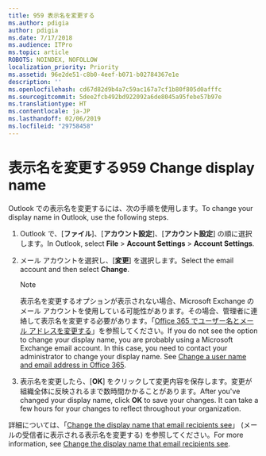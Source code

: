 ```yaml
---
title: 959 表示名を変更する
ms.author: pdigia
author: pdigia
ms.date: 7/17/2018
ms.audience: ITPro
ms.topic: article
ROBOTS: NOINDEX, NOFOLLOW
localization_priority: Priority
ms.assetid: 96e2de51-c8b0-4eef-b071-b02784367e1e
description: ''
ms.openlocfilehash: cd67d82d9b4a7c59ac167a7cf1b80f805d0afffc
ms.sourcegitcommit: 5dee2fcb492bd922092a6de8045a95febe57b97e
ms.translationtype: HT
ms.contentlocale: ja-JP
ms.lasthandoff: 02/06/2019
ms.locfileid: "29758458"
---
```

# <a name="change-your-display-name"></a><span data-ttu-id="da568-102">表示名を変更する</span><span class="sxs-lookup"><span data-stu-id="da568-102">959 Change display name</span></span>
  
<span data-ttu-id="da568-103">Outlook での表示名を変更するには、次の手順を使用します。</span><span class="sxs-lookup"><span data-stu-id="da568-103">To change your display name in Outlook, use the following steps.</span></span>
  
1. <span data-ttu-id="da568-104">Outlook で、[**ファイル**]、[**アカウント設定**]、[**アカウント設定**] の順に選択します。</span><span class="sxs-lookup"><span data-stu-id="da568-104">In Outlook, select **File** \> **Account Settings** \> **Account Settings**.</span></span>
    
2. <span data-ttu-id="da568-105">メール アカウントを選択し、[**変更**] を選択します。</span><span class="sxs-lookup"><span data-stu-id="da568-105">Select the email account and then select **Change**.</span></span>
    
    > [!NOTE]
    > <span data-ttu-id="da568-p101">表示名を変更するオプションが表示されない場合、Microsoft Exchange のメール アカウントを使用している可能性があります。その場合、管理者に連絡して表示名を変更する必要があります。「[Office 365 でユーザー名とメール アドレスを変更する](https://support.office.com/article/fb5ac074-e203-4e1f-9843-b9d1a3e03297.aspx)」を参照してください。</span><span class="sxs-lookup"><span data-stu-id="da568-p101">If you do not see the option to change your display name, you are probably using a Microsoft Exchange email account. In this case, you need to contact your administrator to change your display name. See [Change a user name and email address in Office 365](https://support.office.com/article/fb5ac074-e203-4e1f-9843-b9d1a3e03297.aspx).</span></span> 
  
3. <span data-ttu-id="da568-p102">表示名を変更したら、[**OK**] をクリックして変更内容を保存します。変更が組織全体に反映されるまで数時間かかることがあります。</span><span class="sxs-lookup"><span data-stu-id="da568-p102">After you've changed your display name, click **OK** to save your changes. It can take a few hours for your changes to reflect throughout your organization.</span></span> 
    
<span data-ttu-id="da568-111">詳細については、「[Change the display name that email recipients see](https://support.office.com/article/2b53331a-ba2a-4803-88dc-ac9fe376c8a9.aspx)」 (メールの受信者に表示される表示名を変更する) を参照してください。</span><span class="sxs-lookup"><span data-stu-id="da568-111">For more information, see [Change the display name that email recipients see](https://support.office.com/article/2b53331a-ba2a-4803-88dc-ac9fe376c8a9.aspx).</span></span>
  


